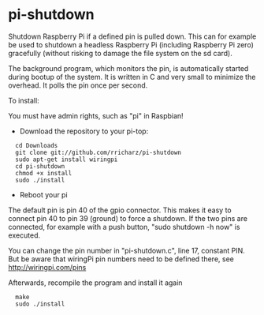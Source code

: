 # pi-shutdown
Shutdown Raspberry Pi if a defined pin is pulled down.
This can for example be used to shutdown a headless
Raspberry Pi (including Raspberry Pi zero) gracefully
(without risking to damage the file system on the sd card).

The background program, which monitors the pin, is automatically started
during bootup of the system. It is written in C and very small to minimize the
overhead. It polls the pin once per second.

To install:

You must have admin rights, such as "pi" in Raspbian!

- Download the repository to your pi-top:

```
  cd Downloads
  git clone git://github.com/rricharz/pi-shutdown
  sudo apt-get install wiringpi
  cd pi-shutdown
  chmod +x install
  sudo ./install
```

- Reboot your pi

The default pin is pin 40 of the gpio connector. This makes it easy to
connect pin 40 to pin 39 (ground) to force a shutdown. If the two pins
are connected, for example with a push button, "sudo shutdown -h now" is
executed.

You can change the pin number in "pi-shutdown.c", line 17, constant PIN. 
But be aware that wiringPi pin numbers need to be defined there, see
http://wiringpi.com/pins

Afterwards, recompile the program and install it again
```
  make
  sudo ./install
```
